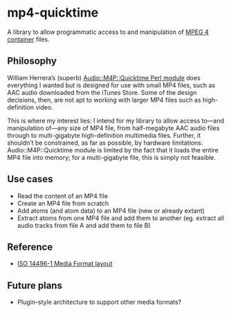 mp4-quicktime
=============

A library to allow programmatic access to and manipulation of [MPEG 4
container][MPEG4p14] files.

Philosophy
----------

William Herrera’s (superb) [Audio::M4P::Quicktime Perl module][M4P.pm] does
everything I wanted but is designed for use with small MP4 files, such as AAC
audio downloaded from the iTunes Store. Some of the design decisions, then,
are not apt to working with larger MP4 files such as high-definition video.

This is where my interest lies: I intend for my library to allow access to—and
manipulation of—any size of MP4 file, from half-megabyte AAC audio files
through to multi-gigabyte high-definition multimedia files. Further, it
shouldn’t be constrained, as far as possible, by hardware limitations:
Audio::M4P::Quicktime module is limited by the fact that it loads the entire
MP4 file into memory; for a multi-gigabyte file, this is simply not feasible.

Use cases
---------

- Read the content of an MP4 file
- Create an MP4 file from scratch
- Add atoms (and atom data) to an MP4 file (new or already extant)
- Extract atoms from one MP4 file and add them to another (eg. extract all audio tracks from file A and add them to file B)

Reference
---------

- [ISO 14496-1 Media Format layout](http://xhelmboyx.tripod.com/formats/mp4-layout.txt)


Future plans
------------

- Plugin-style architecture to support other media formats?

[MPEG4p14]: http://en.wikipedia.org/wiki/MPEG-4_Part_14
[M4P.pm]:   http://search.cpan.org/~billh/Audio-M4P-0.51/lib/Audio/M4P/QuickTime.pm
